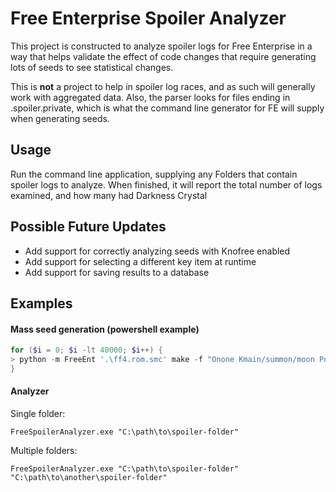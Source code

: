 # Free Enterprise Spoiler Analyzer

This project is constructed to analyze spoiler logs for Free Enterprise in a way that helps validate the effect of code changes that require generating lots of seeds to see statistical changes. 

This is **not** a project to help in spoiler log races, and as such will generally work with aggregated data. Also, the parser looks for files ending in .spoiler.private, which is what the command line generator for FE will supply when generating seeds. 

## Usage
Run the command line application, supplying any Folders that contain spoiler logs to analyze. When finished, it will report the total number of logs examined, and how many had Darkness Crystal 

## Possible Future Updates
 * Add support for correctly analyzing seeds with Knofree enabled
 * Add support for selecting a different key item at runtime
 * Add support for saving results to a database


## Examples

#### Mass seed generation (powershell example)
```powershell
for ($i = 0; $i -lt 40000; $i++) {
> python -m FreeEnt '.\ff4.rom.smc' make -f "Onone Kmain/summon/moon Pnone Crelaxed Twild Swild Bstandard Etoggle Glife" --spoileronly 
}
```

#### Analyzer
Single folder:
```
FreeSpoilerAnalyzer.exe "C:\path\to\spoiler-folder"
```

Multiple folders:
```
FreeSpoilerAnalyzer.exe "C:\path\to\spoiler-folder" "C:\path\to\another\spoiler-folder"
```